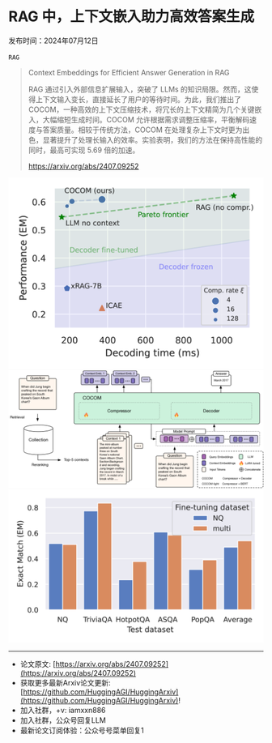# RAG 中，上下文嵌入助力高效答案生成
发布时间：2024年07月12日

`RAG`
> Context Embeddings for Efficient Answer Generation in RAG
>
> RAG 通过引入外部信息扩展输入，突破了 LLMs 的知识局限。然而，这使得上下文输入变长，直接延长了用户的等待时间。为此，我们推出了 COCOM，一种高效的上下文压缩技术，将冗长的上下文精简为几个关键嵌入，大幅缩短生成时间。COCOM 允许根据需求调整压缩率，平衡解码速度与答案质量。相较于传统方法，COCOM 在处理复杂上下文时更为出色，显著提升了处理长输入的效率。实验表明，我们的方法在保持高性能的同时，最高可实现 5.69 倍的加速。
>
> https://arxiv.org/abs/2407.09252

![](https://raw.githubusercontent.com/HuggingAGI/HuggingArxiv/main/paper_images/2407.09252/x1.png)
![](https://raw.githubusercontent.com/HuggingAGI/HuggingArxiv/main/paper_images/2407.09252/x2.png)
![](https://raw.githubusercontent.com/HuggingAGI/HuggingArxiv/main/paper_images/2407.09252/x3.png)

<hr />

- 论文原文: [https://arxiv.org/abs/2407.09252](https://arxiv.org/abs/2407.09252)
- 获取更多最新Arxiv论文更新: [https://github.com/HuggingAGI/HuggingArxiv](https://github.com/HuggingAGI/HuggingArxiv)!
- 加入社群，+v: iamxxn886
- 加入社群，公众号回复LLM
- 最新论文订阅体验：公众号号菜单回复1